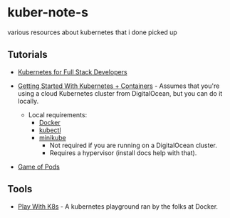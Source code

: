 # kuber-note-s

various resources about kubernetes that i done picked up

## Tutorials

- [Kubernetes for Full Stack Developers](https://www.digitalocean.com/community/curriculums/kubernetes-for-full-stack-developers)
- [Getting Started With Kubernetes + Containers](https://www.digitalocean.com/community/meetup_kits/getting-started-with-containers-and-kubernetes-a-digitalocean-meetup-kit) - Assumes that you're using a cloud Kubernetes cluster from DigitalOcean, but you can do it locally.

  - Local requirements:
    - [Docker](https://docs.docker.com/install/)
    - [kubectl](https://kubernetes.io/docs/tasks/tools/install-kubectl/)
    - [minikube](https://kubernetes.io/docs/tasks/tools/install-minikube/)
      - Not required if you are running on a DigitalOcean cluster.
      - Requires a hypervisor (install docs help with that).

- [Game of Pods](https://dev.to/kodekloud/learn-kubernetes-by-playing-the-game-of-pods-43g4)

## Tools

- [Play With K8s](https://labs.play-with-k8s.com/) - A kubernetes playground ran by the folks at Docker.
